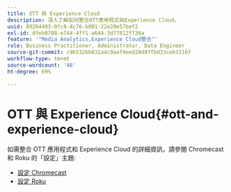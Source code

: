 ```yaml
---
title: OTT 與 Experience Cloud
description: 深入了解如何整合OTT應用程式與Experience Cloud。
uuid: 89264403-0fc8-4c76-b001-22e20e57bef2
exl-id: dfeb0708-e744-4ff1-a644-3d77812f736a
feature: '"Media Analytics,Experience Cloud整合"'
role: Business Practitioner, Administrator, Data Engineer
source-git-commit: c96532bb032a4c9aaf9eed28d97fbd33ceb1516f
workflow-type: tm+mt
source-wordcount: '46'
ht-degree: 69%

---
```


# OTT 與 Experience Cloud{#ott-and-experience-cloud}

如需整合 OTT 應用程式和 Experience Cloud 的詳細資訊，請參閱 Chromecast 和 Roku 的「設定」主題:

* [設定 Chromecast](/help/sdk-implement/setup/set-up-chromecast.md)
* [設定 Roku](/help/sdk-implement/setup/set-up-roku.md)
